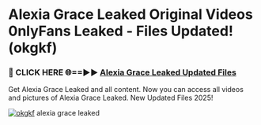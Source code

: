 # Alexia Grace Leaked Original Videos 0nlyFans Leaked - Files Updated! (okgkf)

<h3>🔴 CLICK HERE 🌐==►► <a href="https://tinyurl.com/2wckxsce" rel="nofollow">Alexia Grace Leaked Updated Files</a></h3>

Get Alexia Grace Leaked and all content. Now you can access all videos and pictures of Alexia Grace Leaked. New Updated Files 2025!

[![okgkf](https://i.imgur.com/AFduVYN.gif)](https://tinyurl.com/2wckxsce)
alexia grace leaked